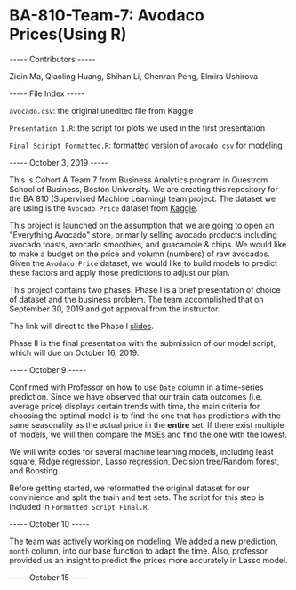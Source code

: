 # BA-810-Team-7: Avodaco Prices(Using R)

----- Contributors -----

Ziqin Ma, Qiaoling Huang, Shihan Li, Chenran Peng, Elmira Ushirova

----- File Index -----

`avocado.csv`: the original unedited file from Kaggle

`Presentation 1.R`: the script for plots we used in the first presentation

`Final Sciript Formatted.R`: formatted version of `avocado.csv` for modeling

----- October 3, 2019 -----

This is Cohort A Team 7 from Business Analytics program in Questrom School of Business, Boston University. We are creating this repository for the BA 810 (Supervised Machine Learning) team project. The dataset we are using is the `Avocado Price` dataset from [Kaggle](https://www.kaggle.com/neuromusic/avocado-prices).

This project is launched on the assumption that we are going to open an "Everything Avocado" store, primarily selling avocado products including avocado toasts, avocado smoothies, and guacamole & chips. We would like to make a budget on the price and volumn (numbers) of raw avocados. Given the `Avodaco Price` dataset, we would like to build models to predict these factors and apply those predictions to adjust our plan.

This project contains two phases. Phase I is a brief presentation of choice of dataset and the business problem. The team accomplished that on September 30, 2019 and got approval from the instructor.

The link will direct to the Phase I [slides](https://docs.google.com/presentation/d/1g5iKTYi_I7GHrR_ptDDSRX2YzNs0mWYvDxJCneS36Dc/edit#slide=id.p).

Phase II is the final presentation with the submission of our model script, which will due on October 16, 2019.

----- October 9 -----

Confirmed with Professor on how to use `Date` column in a time-series prediction. Since we have observed that our train data outcomes (i.e. average price) displays certain trends with time, the main criteria for choosing the optimal model is to find the one that has predictions with the same seasonality as the actual price in the **entire** set. If there exist multiple of models, we will then compare the MSEs and find the one with the lowest.

We will write codes for several machine learning models, including least square, Ridge regression, Lasso regression, Decision tree/Random forest, and Boosting. 

Before getting started, we reformatted the original dataset for our convinience and split the train and test sets. The script for this step is included in `Formatted Script Final.R`.

----- October 10 -----

The team was actively working on modeling. We added a new prediction, `month` column, into our base function to adapt the time. Also, professor provided us an insight to predict the prices more accurately in Lasso model.

----- October 15 -----
